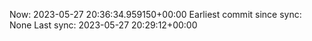 Now: 2023-05-27 20:36:34.959150+00:00 Earliest commit since sync: None Last sync: 2023-05-27 20:29:12+00:00
